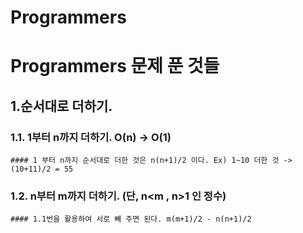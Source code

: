 # Programmers
Programmers 문제 푼 것들
=======================
1.순서대로 더하기.
-----------------
### 1.1. 1부터 n까지 더하기. O(n) -> O(1)
    #### 1 부터 n까지 순서대로 더한 것은 n(n+1)/2 이다. Ex) 1~10 더한 것 -> (10+11)/2 = 55
### 1.2. n부터 m까지 더하기. (단, n<m , n>1 인 정수)
    #### 1.1번을 활용하여 서로 빼 주면 된다. m(m+1)/2 - n(n+1)/2 
